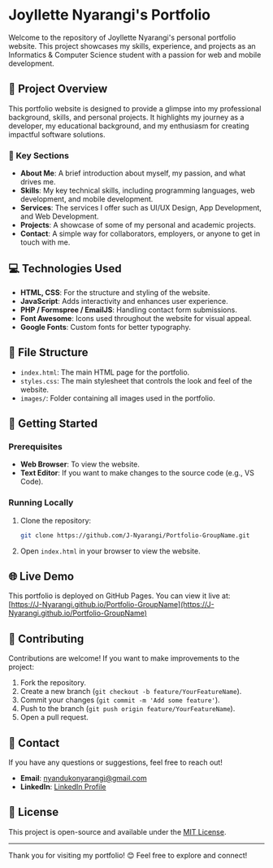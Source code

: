 # Joyllette Nyarangi's Portfolio

Welcome to the repository of Joyllette Nyarangi's personal portfolio website. This project showcases my skills, experience, and projects as an Informatics & Computer Science student with a passion for web and mobile development.

## 🚀 Project Overview

This portfolio website is designed to provide a glimpse into my professional background, skills, and personal projects. It highlights my journey as a developer, my educational background, and my enthusiasm for creating impactful software solutions.

### 🌟 Key Sections

- **About Me**: A brief introduction about myself, my passion, and what drives me.
- **Skills**: My key technical skills, including programming languages, web development, and mobile development.
- **Services**: The services I offer such as UI/UX Design, App Development, and Web Development.
- **Projects**: A showcase of some of my personal and academic projects.
- **Contact**: A simple way for collaborators, employers, or anyone to get in touch with me.

## 💻 Technologies Used

- **HTML, CSS**: For the structure and styling of the website.
- **JavaScript**: Adds interactivity and enhances user experience.
- **PHP / Formspree / EmailJS**: Handling contact form submissions.
- **Font Awesome**: Icons used throughout the website for visual appeal.
- **Google Fonts**: Custom fonts for better typography.

## 📂 File Structure

- `index.html`: The main HTML page for the portfolio.
- `styles.css`: The main stylesheet that controls the look and feel of the website.
- `images/`: Folder containing all images used in the portfolio.

## 🚀 Getting Started

### Prerequisites

- **Web Browser**: To view the website.
- **Text Editor**: If you want to make changes to the source code (e.g., VS Code).

### Running Locally

1. Clone the repository:
   ```bash
   git clone https://github.com/J-Nyarangi/Portfolio-GroupName.git
   ```
2. Open `index.html` in your browser to view the website.

## 🌐 Live Demo

This portfolio is deployed on GitHub Pages. You can view it live at:
[https://J-Nyarangi.github.io/Portfolio-GroupName](https://J-Nyarangi.github.io/Portfolio-GroupName)

## 🤝 Contributing

Contributions are welcome! If you want to make improvements to the project:

1. Fork the repository.
2. Create a new branch (`git checkout -b feature/YourFeatureName`).
3. Commit your changes (`git commit -m 'Add some feature'`).
4. Push to the branch (`git push origin feature/YourFeatureName`).
5. Open a pull request.

## 📧 Contact

If you have any questions or suggestions, feel free to reach out!

- **Email**: [nyandukonyarangi@gmail.com](mailto:nyandukonyarangi@gmail.com)
- **LinkedIn**: [LinkedIn Profile](#)

## 📜 License

This project is open-source and available under the [MIT License](LICENSE).

---

Thank you for visiting my portfolio! 😊 Feel free to explore and connect!
